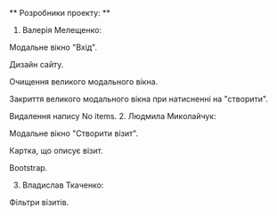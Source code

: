 ** Розробники проекту: **
1. Валерія Мелещенко:

Модальне вікно "Вхід".

Дизайн сайту.

Очищення великого модального вікна.

Закриття великого модального вікна при натисненні на "створити".

Видалення напису No items.
2. Людмила Миколайчук:

Модальне вікно "Створити візит".

Картка, що описує візит.

Bootstrap.

3. Владислав Ткаченко:

Фільтри візитів.
